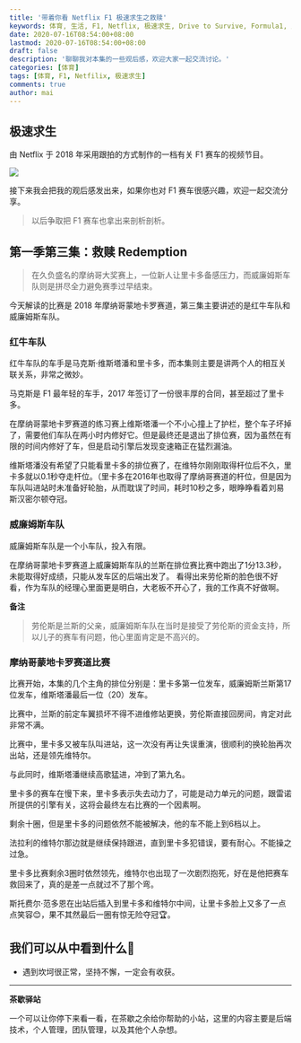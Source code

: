 ```yaml
---
title: '带着你看 Netflix F1 极速求生之救赎'
keywords: 体育, 生活, F1, Netflix, 极速求生, Drive to Survive, Formula1, 摩纳哥, 蒙地卡罗赛道
date: 2020-07-16T08:54:00+08:00
lastmod: 2020-07-16T08:54:00+08:00
draft: false
description: '聊聊我对本集的一些观后感，欢迎大家一起交流讨论。'
categories: [体育]
tags: [体育, F1, Netfilix, 极速求生]
comments: true
author: mai
---
```


## 极速求生

由 Netflix 于 2018 年采用跟拍的方式制作的一档有关 F1 赛车的视频节目。

![](http://5b0988e595225.cdn.sohucs.com/images/20200228/2c8adf9a6b03452b9a4dd5317fa2cdec.gif)

接下来我会把我的观后感发出来，如果你也对 F1 赛车很感兴趣，欢迎一起交流分享。
>以后争取把 F1 赛车也拿出来剖析剖析。

## 第一季第三集：救赎 Redemption

>在久负盛名的摩纳哥大奖赛上，一位新人让里卡多备感压力，而威廉姆斯车队则是拼尽全力避免赛季过早结束。

今天解读的比赛是 2018 年摩纳哥蒙地卡罗赛道，第三集主要讲述的是红牛车队和威廉姆斯车队。

### 红牛车队

红牛车队的车手是马克斯·维斯塔潘和里卡多，而本集则主要是讲两个人的相互关联关系，非常之微妙。

马克斯是 F1 最年轻的车手，2017 年签订了一份很丰厚的合同，甚至超过了里卡多。

在摩纳哥蒙地卡罗赛道的练习赛上维斯塔潘一个不小心撞上了护栏，整个车子坏掉了，需要他们车队在两小时内修好它。但是最终还是退出了排位赛，因为虽然在有限的时间内修好了车，但是启动引擎后发现变速箱正在猛烈漏油。

维斯塔潘没有希望了只能看里卡多的排位赛了，在维特尔刚刚取得杆位后不久，里卡多就以0.1秒夺走杆位。（里卡多在2016年也取得了摩纳哥赛道的杆位，但是因为车队叫进站时未准备好轮胎，从而耽误了时间，耗时10秒之多，眼睁睁看着刘易斯汉密尔顿夺冠。

### 威廉姆斯车队

威廉姆斯车队是一个小车队，投入有限。

在摩纳哥蒙地卡罗赛道上威廉姆斯车队的兰斯在排位赛比赛中跑出了1分13.3秒，未能取得好成绩，只能从发车区的后端出发了。
看得出来劳伦斯的脸色很不好看，作为车队的经理心里面更是明白，大老板不开心了，我的工作真不好做啊。

**备注**
>劳伦斯是兰斯的父亲，威廉姆斯车队在当时是接受了劳伦斯的资金支持，所以儿子的赛车有问题，他心里面肯定是不高兴的。

### 摩纳哥蒙地卡罗赛道比赛

比赛开始，本集的几个主角的排位分别是：里卡多第一位发车，威廉姆斯兰斯第17位发车，维斯塔潘最后一位（20）发车。

比赛中，兰斯的前定车翼损坏不得不进维修站更换，劳伦斯直接回房间，肯定对此非常不满。

比赛中，里卡多又被车队叫进站，这一次没有再让失误重演，很顺利的换轮胎再次出站，还是领先维特尔。

与此同时，维斯塔潘继续高歌猛进，冲到了第九名。

里卡多的赛车在慢下来，里卡多表示失去动力了，可能是动力单元的问题，跟雷诺所提供的引擎有关，这将会最终左右比赛的一个因素啊。

剩余十圈，但是里卡多的问题依然不能被解决，他的车不能上到6档以上。

法拉利的维特尔那边就是继续保持跟进，直到里卡多犯错误，要有耐心。不能操之过急。

里卡多比赛剩余3圈时依然领先，维特尔也出现了一次剧烈抱死，好在是他把赛车救回来了，真的是差一点就过不了那个弯。

斯托费尔·范多恩在出站后插入到里卡多和维特尔中间，让里卡多脸上又多了一点点笑容😊，果不其然最后一圈有惊无险夺冠🏆。

## 我们可以从中看到什么🤔

- 遇到坎坷很正常，坚持不懈，一定会有收获。

----

**茶歇驿站**

一个可以让你停下来看一看，在茶歇之余给你帮助的小站，这里的内容主要是后端技术，个人管理，团队管理，以及其他个人杂想。
